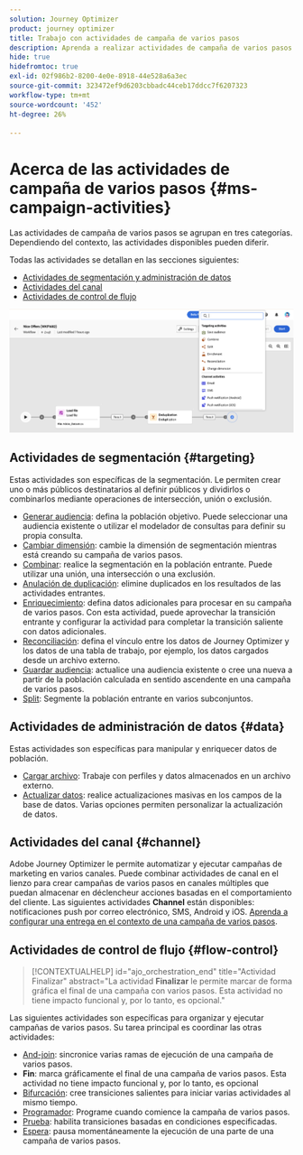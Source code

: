 ```yaml
---
solution: Journey Optimizer
product: journey optimizer
title: Trabajo con actividades de campaña de varios pasos
description: Aprenda a realizar actividades de campaña de varios pasos
hide: true
hidefromtoc: true
exl-id: 02f986b2-8200-4e0e-8918-44e528a6a3ec
source-git-commit: 323472ef9d6203cbbadc44ceb17ddcc7f6207323
workflow-type: tm+mt
source-wordcount: '452'
ht-degree: 26%

---
```


# Acerca de las actividades de campaña de varios pasos {#ms-campaign-activities}

Las actividades de campaña de varios pasos se agrupan en tres categorías. Dependiendo del contexto, las actividades disponibles pueden diferir.

Todas las actividades se detallan en las secciones siguientes:

* [Actividades de segmentación y administración de datos](#targeting)
* [Actividades del canal](#channel)
* [Actividades de control de flujo](#flow-control)

![](../assets/workflow-activities.png)

## Actividades de segmentación {#targeting}

Estas actividades son específicas de la segmentación. Le permiten crear uno o más públicos destinatarios al definir públicos y dividirlos o combinarlos mediante operaciones de intersección, unión o exclusión.

* [Generar audiencia](build-audience.md): defina la población objetivo. Puede seleccionar una audiencia existente o utilizar el modelador de consultas para definir su propia consulta.
* [Cambiar dimensión](change-dimension.md): cambie la dimensión de segmentación mientras está creando su campaña de varios pasos.
* [Combinar](combine.md): realice la segmentación en la población entrante. Puede utilizar una unión, una intersección o una exclusión.
* [Anulación de duplicación](deduplication.md): elimine duplicados en los resultados de las actividades entrantes.
* [Enriquecimiento](enrichment.md): defina datos adicionales para procesar en su campaña de varios pasos. Con esta actividad, puede aprovechar la transición entrante y configurar la actividad para completar la transición saliente con datos adicionales.
* [Reconciliación](reconciliation.md): defina el vínculo entre los datos de Journey Optimizer y los datos de una tabla de trabajo, por ejemplo, los datos cargados desde un archivo externo.
* [Guardar audiencia](save-audience.md): actualice una audiencia existente o cree una nueva a partir de la población calculada en sentido ascendente en una campaña de varios pasos.
* [Split](split.md): Segmente la población entrante en varios subconjuntos.

## Actividades de administración de datos {#data}

Estas actividades son específicas para manipular y enriquecer datos de población.

* [Cargar archivo](load-file.md): Trabaje con perfiles y datos almacenados en un archivo externo.
* [Actualizar datos](update-data.md): realice actualizaciones masivas en los campos de la base de datos. Varias opciones permiten personalizar la actualización de datos.

## Actividades del canal {#channel}

Adobe Journey Optimizer le permite automatizar y ejecutar campañas de marketing en varios canales. Puede combinar actividades de canal en el lienzo para crear campañas de varios pasos en canales múltiples que puedan almacenar en déclencheur acciones basadas en el comportamiento del cliente. Las siguientes actividades **Channel** están disponibles: notificaciones push por correo electrónico, SMS, Android y iOS. [Aprenda a configurar una entrega en el contexto de una campaña de varios pasos](channels.md).

## Actividades de control de flujo {#flow-control}

>[!CONTEXTUALHELP]
>id="ajo_orchestration_end"
>title="Actividad Finalizar"
>abstract="La actividad **Finalizar** le permite marcar de forma gráfica el final de una campaña con varios pasos. Esta actividad no tiene impacto funcional y, por lo tanto, es opcional."

Las siguientes actividades son específicas para organizar y ejecutar campañas de varios pasos. Su tarea principal es coordinar las otras actividades:

* [And-join](and-join.md): sincronice varias ramas de ejecución de una campaña de varios pasos.
* **Fin**: marca gráficamente el final de una campaña de varios pasos. Esta actividad no tiene impacto funcional y, por lo tanto, es opcional
* [Bifurcación](fork.md): cree transiciones salientes para iniciar varias actividades al mismo tiempo.
* [Programador](scheduler.md): Programe cuando comience la campaña de varios pasos.
* [Prueba](test.md): habilita transiciones basadas en condiciones especificadas.
* [Espera](wait.md): pausa momentáneamente la ejecución de una parte de una campaña de varios pasos.
